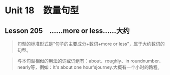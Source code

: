 ﻿ # Unit 18　数量句型
 ## Lesson 205　……more or less……大约
 
> 句型的标准形式是“句子的主要成分+数词+more or less”，属于大约数词的句型。

> 与本句型相似的用法的词或词组有：about、roughly、in roundnumber、nearly等，例如：It's about one hour'sjourney.大概有一个小时的路程。


 